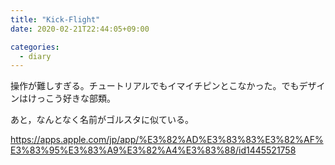 ```yaml
---
title: "Kick-Flight"
date: 2020-02-21T22:44:05+09:00

categories:
  - diary
---
```


操作が難しすぎる。チュートリアルでもイマイチピンとこなかった。でもデザインはけっこう好きな部類。

あと，なんとなく名前がゴルスタに似ている。

https://apps.apple.com/jp/app/%E3%82%AD%E3%83%83%E3%82%AF%E3%83%95%E3%83%A9%E3%82%A4%E3%83%88/id1445521758
